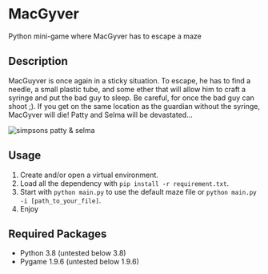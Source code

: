 # MacGyver
Python mini-game where MacGyver has to escape a maze

## Description

MacGuyver is once again in a sticky situation. 
To escape, he has to find a needle, a small plastic tube, and some ether that will allow him to craft a syringe and put the bad guy to sleep.
Be careful, for once the bad guy can shoot ;). If you get on the same location as the guardian without the syringe, MacGyver will die! Patty and Selma will be devastated...

![simpsons patty & selma](https://www.throwbacks.com/content/images/2017/01/2201685994-3.gif)

## Usage
1. Create and/or open a virtual environment.
1. Load all the dependency with `pip install -r requirement.txt`.
1. Start with `python main.py` to use the default maze file or `python main.py -i [path_to_your_file]`.
1. Enjoy

## Required Packages
* Python 3.8 (untested below 3.8)
* Pygame 1.9.6 (untested below 1.9.6)
